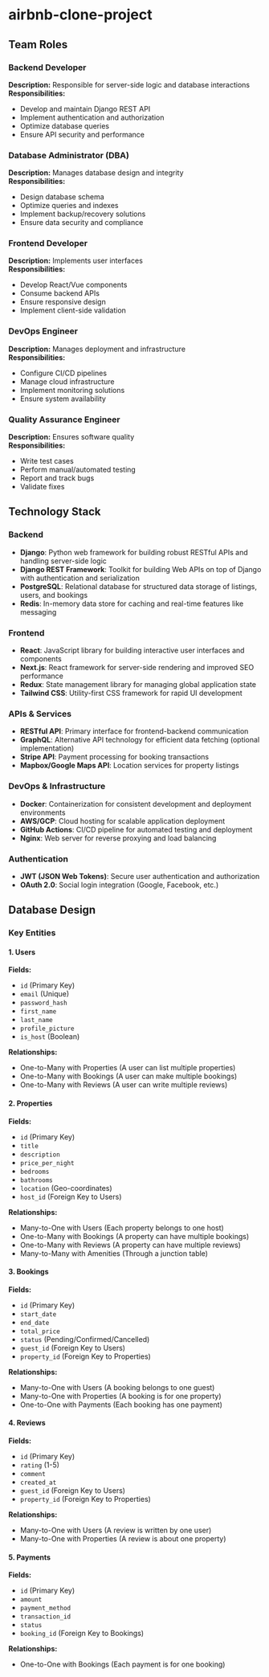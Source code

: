 # airbnb-clone-project
## Team Roles

### Backend Developer
**Description:** Responsible for server-side logic and database interactions  
**Responsibilities:**
- Develop and maintain Django REST API
- Implement authentication and authorization
- Optimize database queries
- Ensure API security and performance

### Database Administrator (DBA)  
**Description:** Manages database design and integrity  
**Responsibilities:**
- Design database schema
- Optimize queries and indexes
- Implement backup/recovery solutions
- Ensure data security and compliance

### Frontend Developer  
**Description:** Implements user interfaces  
**Responsibilities:**
- Develop React/Vue components
- Consume backend APIs
- Ensure responsive design
- Implement client-side validation

### DevOps Engineer  
**Description:** Manages deployment and infrastructure  
**Responsibilities:**
- Configure CI/CD pipelines
- Manage cloud infrastructure
- Implement monitoring solutions
- Ensure system availability

### Quality Assurance Engineer  
**Description:** Ensures software quality  
**Responsibilities:**
- Write test cases
- Perform manual/automated testing
- Report and track bugs
- Validate fixes


## Technology Stack

### Backend
- **Django**: Python web framework for building robust RESTful APIs and handling server-side logic
- **Django REST Framework**: Toolkit for building Web APIs on top of Django with authentication and serialization
- **PostgreSQL**: Relational database for structured data storage of listings, users, and bookings
- **Redis**: In-memory data store for caching and real-time features like messaging

### Frontend
- **React**: JavaScript library for building interactive user interfaces and components
- **Next.js**: React framework for server-side rendering and improved SEO performance
- **Redux**: State management library for managing global application state
- **Tailwind CSS**: Utility-first CSS framework for rapid UI development

### APIs & Services
- **RESTful API**: Primary interface for frontend-backend communication
- **GraphQL**: Alternative API technology for efficient data fetching (optional implementation)
- **Stripe API**: Payment processing for booking transactions
- **Mapbox/Google Maps API**: Location services for property listings

### DevOps & Infrastructure
- **Docker**: Containerization for consistent development and deployment environments
- **AWS/GCP**: Cloud hosting for scalable application deployment
- **GitHub Actions**: CI/CD pipeline for automated testing and deployment
- **Nginx**: Web server for reverse proxying and load balancing

### Authentication
- **JWT (JSON Web Tokens)**: Secure user authentication and authorization
- **OAuth 2.0**: Social login integration (Google, Facebook, etc.)

## Database Design

### Key Entities

#### 1. Users
**Fields:**
- `id` (Primary Key)
- `email` (Unique)
- `password_hash`
- `first_name`
- `last_name`
- `profile_picture`
- `is_host` (Boolean)

**Relationships:**
- One-to-Many with Properties (A user can list multiple properties)
- One-to-Many with Bookings (A user can make multiple bookings)
- One-to-Many with Reviews (A user can write multiple reviews)

#### 2. Properties
**Fields:**
- `id` (Primary Key)
- `title`
- `description`
- `price_per_night`
- `bedrooms`
- `bathrooms`
- `location` (Geo-coordinates)
- `host_id` (Foreign Key to Users)

**Relationships:**
- Many-to-One with Users (Each property belongs to one host)
- One-to-Many with Bookings (A property can have multiple bookings)
- One-to-Many with Reviews (A property can have multiple reviews)
- Many-to-Many with Amenities (Through a junction table)

#### 3. Bookings
**Fields:**
- `id` (Primary Key)
- `start_date`
- `end_date`
- `total_price`
- `status` (Pending/Confirmed/Cancelled)
- `guest_id` (Foreign Key to Users)
- `property_id` (Foreign Key to Properties)

**Relationships:**
- Many-to-One with Users (A booking belongs to one guest)
- Many-to-One with Properties (A booking is for one property)
- One-to-One with Payments (Each booking has one payment)

#### 4. Reviews
**Fields:**
- `id` (Primary Key)
- `rating` (1-5)
- `comment`
- `created_at`
- `guest_id` (Foreign Key to Users)
- `property_id` (Foreign Key to Properties)

**Relationships:**
- Many-to-One with Users (A review is written by one user)
- Many-to-One with Properties (A review is about one property)

#### 5. Payments
**Fields:**
- `id` (Primary Key)
- `amount`
- `payment_method`
- `transaction_id`
- `status`
- `booking_id` (Foreign Key to Bookings)

**Relationships:**
- One-to-One with Bookings (Each payment is for one booking)


